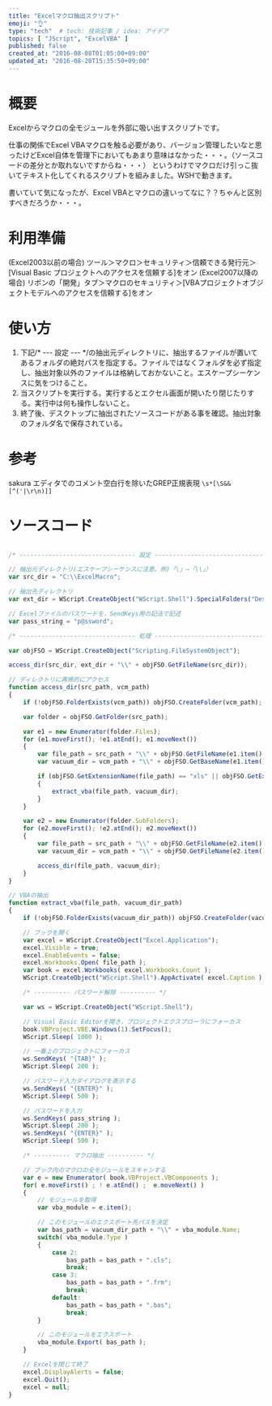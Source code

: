 ```yaml
---
title: "Excelマクロ抽出スクリプト"
emoji: "👌"
type: "tech"  # tech: 技術記事 / idea: アイデア
topics: [ "JScript", "ExcelVBA" ]
published: false
created_at: "2016-08-08T01:05:00+09:00"
updated_at: "2016-08-20T15:35:50+09:00"
---
```

# 概要
Excelからマクロの全モジュールを外部に吸い出すスクリプトです。

仕事の関係でExcel VBAマクロを触る必要があり、バージョン管理したいなと思ったけどExcel自体を管理下においてもあまり意味はなかった・・・。（ソースコードの差分とか取れないですからね・・・）
というわけでマクロだけ引っこ抜いてテキスト化してくれるスクリプトを組みました。WSHで動きます。

書いていて気になったが、Excel VBAとマクロの違いってなに？？ちゃんと区別すべきだろうか・・・。

# 利用準備
(Excel2003以前の場合)
ツール＞マクロ＞セキュリティ＞信頼できる発行元＞[Visual Basic プロジェクトへのアクセスを信頼する]をオン
(Excel2007以降の場合)
リボンの「開発」タブ＞マクロのセキュリティ＞[VBAプロジェクトオブジェクトモデルへのアクセスを信頼する]をオン

# 使い方
1. 下記/* --- 設定 --- */の抽出元ディレクトリに、抽出するファイルが置いてあるフォルダの絶対パスを指定する。ファイルではなくフォルダを必ず指定し、抽出対象以外のファイルは格納しておかないこと。エスケープシーケンスに気をつけること。
1. 当スクリプトを実行する。実行するとエクセル画面が開いたり閉じたりする。実行中は何も操作しないこと。
1. 終了後、デスクトップに抽出されたソースコードがある事を確認。抽出対象のフォルダ名で保存されている。

# 参考
sakura エディタでのコメント空白行を除いたGREP正規表現
`\s*[\S&&[^('|\r\n)]]`

# ソースコード

```js:ExtractExcelMacro.js

/* -------------------------------- 設定 -------------------------------- */

// 抽出元ディレクトリ(エスケープシーケンスに注意。例)「\」⇒「\\」）
var src_dir = "C:\\ExcelMacro";

// 抽出先ディレクトリ
var ext_dir = WScript.CreateObject("WScript.Shell").SpecialFolders("Desktop");

// Excelファイルのパスワードを，SendKeys用の記法で記述
var pass_string = "p@ssword";

/* -------------------------------- 処理 -------------------------------- */

var objFSO = WScript.CreateObject("Scripting.FileSystemObject");

access_dir(src_dir, ext_dir + "\\" + objFSO.GetFileName(src_dir));

// ディレクトリに再帰的にアクセス
function access_dir(src_path, vcm_path)
{
	if (!objFSO.FolderExists(vcm_path)) objFSO.CreateFolder(vcm_path);

	var folder = objFSO.GetFolder(src_path);

	var e1 = new Enumerator(folder.Files);
	for (e1.moveFirst(); !e1.atEnd(); e1.moveNext())
	{
		var file_path = src_path + "\\" + objFSO.GetFileName(e1.item().Name);
		var vacuum_dir = vcm_path + "\\" + objFSO.GetBaseName(e1.item().Name);

		if (objFSO.GetExtensionName(file_path) == "xls" || objFSO.GetExtensionName(file_path) == "xlsm")
		{
			extract_vba(file_path, vacuum_dir);
		}
	}

	var e2 = new Enumerator(folder.SubFolders);
	for (e2.moveFirst(); !e2.atEnd(); e2.moveNext())
	{
		var file_path = src_path + "\\" + objFSO.GetFileName(e2.item().Name);
		var vacuum_dir = vcm_path + "\\" + objFSO.GetFileName(e2.item().Name);

		access_dir(file_path, vacuum_dir);
	}
}

// VBAの抽出
function extract_vba(file_path, vacuum_dir_path)
{
	if (!objFSO.FolderExists(vacuum_dir_path)) objFSO.CreateFolder(vacuum_dir_path);

	// ブックを開く
	var excel = WScript.CreateObject("Excel.Application");
	excel.Visible = true;
	excel.EnableEvents = false;
	excel.Workbooks.Open( file_path );
	var book = excel.Workbooks( excel.Workbooks.Count );
	WScript.CreateObject("WScript.Shell").AppActivate( excel.Caption );

	/* ---------- パスワード解除 ---------- */

	var ws = WScript.CreateObject("WScript.Shell");

	// Visual Basic Editorを開き，プロジェクトエクスプローラにフォーカス
	book.VBProject.VBE.Windows(1).SetFocus();
	WScript.Sleep( 1000 );

	// 一番上のプロジェクトにフォーカス
	ws.SendKeys( "{TAB}" );
	WScript.Sleep( 200 );

	// パスワード入力ダイアログを表示する
	ws.SendKeys( "{ENTER}" );
	WScript.Sleep( 500 );

	// パスワードを入力
	ws.SendKeys( pass_string );
	WScript.Sleep( 200 );
	ws.SendKeys( "{ENTER}" );
	WScript.Sleep( 500 );

	/* ---------- マクロ抽出 ---------- */

	// ブック内のマクロの全モジュールをスキャンする
	var e = new Enumerator( book.VBProject.VBComponents );
	for( e.moveFirst() ; ! e.atEnd() ;  e.moveNext() )
	{
		// モジュールを取得
		var vba_module = e.item();

		// このモジュールのエクスポート先パスを決定
		var bas_path = vacuum_dir_path + "\\" + vba_module.Name;
		switch( vba_module.Type )
		{
			case 2:
				bas_path = bas_path + ".cls";
				break;
			case 3:
				bas_path = bas_path + ".frm";
				break;
			default:
				bas_path = bas_path + ".bas";
				break;
		}

		// このモジュールをエクスポート
		vba_module.Export( bas_path );
	}

	// Excelを閉じて終了
	excel.DisplayAlerts = false;
	excel.Quit();
	excel = null;
}
```
